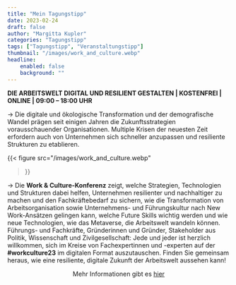 ```yaml
---
title: "Mein Tagungstipp"
date: 2023-02-24 
draft: false
author: "Margitta Kupler"
categories: "Tagungstipp"
tags: ["Tagungstipp", "Veranstaltungstipp"]
thumbnail: "/images/work_and_culture.webp"
headline: 
    enabled: false
    background: ""
---
```


**DIE ARBEITSWELT DIGITAL UND RESILIENT GESTALTEN | KOSTENFREI | ONLINE | 09:00 – 18:00 UHR**  

→ Die digitale und ökologische Transformation und der demografische Wandel prägen seit einigen Jahren die Zukunftsstrategien vorausschauender Organisationen. Multiple Krisen der neuesten Zeit erfordern auch von Unternehmen sich schneller anzupassen und resiliente Strukturen zu etablieren.

<!--more-->

{{< figure 
    src="/images/work_and_culture.webp"
>}}

→ Die **Work & Culture-Konferenz** zeigt, welche Strategien, Technologien und Strukturen dabei helfen, Unternehmen resilienter und nachhaltiger zu machen und den Fachkräftebedarf zu sichern, wie die Transformation von Arbeitsorganisation sowie Unternehmens- und Führungskultur nach New Work-Ansätzen gelingen kann, welche Future Skills wichtig werden und wie neue Technologien, wie das Metaverse, die Arbeitswelt wandeln können. Führungs- und Fachkräfte, Gründerinnen und Gründer, Stakeholder aus Politik, Wissenschaft und Zivilgesellschaft: Jede und jeder ist herzlich willkommen, sich im Kreise von Fachexpertinnen und -experten auf der **#workculture23** im digitalen Format auszutauschen. Finden Sie gemeinsam heraus, wie eine resiliente, digitale Zukunft der Arbeitswelt aussehen kann!


<p style="text-align: center;">
  Mehr Informationen gibt es
  <a href="https://www.work-culture.de/" style="display: inline-block;">hier</a>
</p>